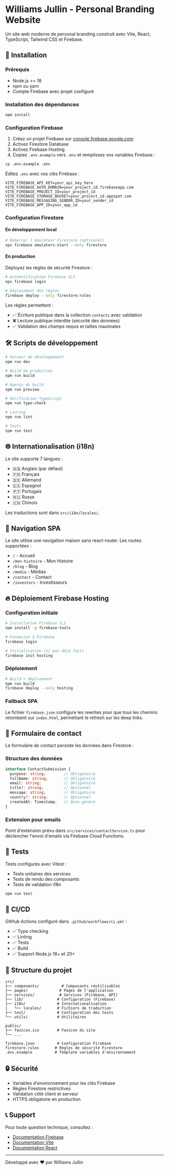 # Williams Jullin - Personal Branding Website

Un site web moderne de personal branding construit avec Vite, React, TypeScript, Tailwind CSS et Firebase.

## 🚀 Installation

### Prérequis
- Node.js >= 18
- npm ou yarn
- Compte Firebase avec projet configuré

### Installation des dépendances
```bash
npm install
```

### Configuration Firebase

1. Créez un projet Firebase sur [console.firebase.google.com](https://console.firebase.google.com)
2. Activez Firestore Database
3. Activez Firebase Hosting
4. Copiez `.env.example` vers `.env` et remplissez vos variables Firebase :

```bash
cp .env.example .env
```

Éditez `.env` avec vos clés Firebase :
```env
VITE_FIREBASE_API_KEY=your_api_key_here
VITE_FIREBASE_AUTH_DOMAIN=your_project_id.firebaseapp.com
VITE_FIREBASE_PROJECT_ID=your_project_id
VITE_FIREBASE_STORAGE_BUCKET=your_project_id.appspot.com
VITE_FIREBASE_MESSAGING_SENDER_ID=your_sender_id
VITE_FIREBASE_APP_ID=your_app_id
```

### Configuration Firestore

#### En développement local
```bash
# Démarrer l'émulateur Firestore (optionnel)
npx firebase emulators:start --only firestore
```

#### En production
Déployez les règles de sécurité Firestore :
```bash
# Authentification Firebase CLI
npx firebase login

# Déploiement des règles
firebase deploy --only firestore:rules
```

Les règles permettent :
- ✅ Écriture publique dans la collection `contacts` avec validation
- ❌ Lecture publique interdite (sécurité des données)
- ✅ Validation des champs requis et tailles maximales

## 🛠 Scripts de développement

```bash
# Serveur de développement
npm run dev

# Build de production
npm run build

# Aperçu du build
npm run preview

# Vérification TypeScript
npm run type-check

# Linting
npm run lint

# Tests
npm run test
```

## 🌐 Internationalisation (i18n)

Le site supporte 7 langues :
- 🇬🇧 Anglais (par défaut)
- 🇫🇷 Français
- 🇩🇪 Allemand
- 🇪🇸 Espagnol
- 🇵🇹 Portugais
- 🇷🇺 Russe
- 🇨🇳 Chinois

Les traductions sont dans `src/i18n/locales/`.

## 📱 Navigation SPA

Le site utilise une navigation maison sans react-router. Les routes supportées :
- `/` - Accueil
- `/mon-histoire` - Mon Histoire
- `/blog` - Blog
- `/media` - Médias
- `/contact` - Contact
- `/investors` - Investisseurs

## 🔥 Déploiement Firebase Hosting

### Configuration initiale
```bash
# Installation Firebase CLI
npm install -g firebase-tools

# Connexion à Firebase
firebase login

# Initialisation (si pas déjà fait)
firebase init hosting
```

### Déploiement
```bash
# Build + déploiement
npm run build
firebase deploy --only hosting
```

### Fallback SPA
Le fichier `firebase.json` configure les rewrites pour que tous les chemins retombent sur `index.html`, permettant le refresh sur les deep links.

## 📧 Formulaire de contact

Le formulaire de contact persiste les données dans Firestore :

### Structure des données
```typescript
interface ContactSubmission {
  purpose: string;        // Obligatoire
  fullName: string;       // Obligatoire  
  email: string;          // Obligatoire
  title?: string;         // Optionnel
  message: string;        // Obligatoire
  country?: string;       // Optionnel
  createdAt: Timestamp;   // Auto-généré
}
```

### Extension pour emails
Point d'extension prévu dans `src/services/contactService.ts` pour déclencher l'envoi d'emails via Firebase Cloud Functions.

## 🧪 Tests

Tests configurés avec Vitest :
- Tests unitaires des services
- Tests de rendu des composants
- Tests de validation i18n

```bash
npm run test
```

## 🔧 CI/CD

GitHub Actions configuré dans `.github/workflows/ci.yml` :
- ✅ Type checking
- ✅ Linting  
- ✅ Tests
- ✅ Build
- ✅ Support Node.js 18+ et 20+

## 📁 Structure du projet

```
src/
├── components/          # Composants réutilisables
├── pages/              # Pages de l'application
├── services/           # Services (Firebase, API)
├── lib/               # Configuration (Firebase)
├── i18n/              # Internationalisation
│   └── locales/       # Fichiers de traduction
├── test/              # Configuration des tests
└── utils/             # Utilitaires

public/
├── favicon.ico        # Favicon du site
└── ...

firebase.json          # Configuration Firebase
firestore.rules       # Règles de sécurité Firestore
.env.example          # Template variables d'environnement
```

## 🔒 Sécurité

- Variables d'environnement pour les clés Firebase
- Règles Firestore restrictives
- Validation côté client et serveur
- HTTPS obligatoire en production

## 📞 Support

Pour toute question technique, consultez :
- [Documentation Firebase](https://firebase.google.com/docs)
- [Documentation Vite](https://vitejs.dev)
- [Documentation React](https://react.dev)

---

Développé avec ❤️ par Williams Jullin